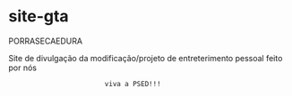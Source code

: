 # site-gta
 PORRASECAEDURA

Site de divulgação da modificação/projeto de entreterimento pessoal feito por nós
                            
                            
                            
                            
                            
                            
                            
                            
                            
                            
                            
                            
                            
                            viva a PSED!!!